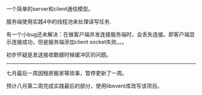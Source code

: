 一个简单的server和client通信模型。

服务端使用实践4中的线程池来处理读写任务.

有一个小bug还未解决：在做客户端并发连接服务端时，会丢失连接。即客户端显示连接成功，但是服务端添加client socket失败。。。

初步怀疑是发送接收数据时候缓冲区的问题。

---
七月最后一周因租房搬家等琐事，暂停更新了一周。

预计八月第二周完成实践最后的部分，使用libevent库改写该项目。